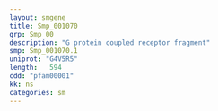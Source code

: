 ```yaml
---
layout: smgene
title: Smp_001070
grp: Smp_00
description: "G protein coupled receptor fragment"
smp: Smp_001070.1
uniprot: "G4V5R5"
length:   594
cdd: "pfam00001"
kk: ns
categories: sm
---
```

